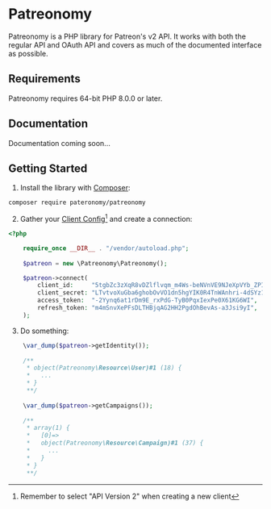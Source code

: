 # Patreonomy
Patreonomy is a PHP library for Patreon's v2 API. It works with both the regular API and OAuth API and covers as much of the documented interface as possible.

## Requirements
Patreonomy requires 64-bit PHP 8.0.0 or later.

## Documentation
Documentation coming soon...

## Getting Started
1. Install the library with [Composer](https://getcomposer.org):

```composer require pateronomy/patreonomy```

2. Gather your [Client Config](https://www.patreon.com/portal/registration/register-clients)[^client_api_version] and create a connection:

[^client_api_version]:
    Remember to select "API Version 2" when creating a new client

```php
<?php

    require_once __DIR__ . "/vendor/autoload.php";
    
    $patreon = new \Patreonomy\Patreonomy();

    $patreon->connect(
        client_id:     "5tgbZc3zXqR8vDZlflvqm_m4Ws-beNVnVE9NJeXpVYb_ZPIYeVg4Xt3biyMAjSdD",
        client_secret: "LTvtvoXuGba6ghobOvVO1dn5hgYIK0R4TnWAnhri-4dSYz1LygXgbFuevdViPvo8",
        access_token:  "-2Yynq6at1rDm9E_rxPdG-TyB0PqxIexPe0X61KG6WI",
        refresh_token: "m4mSnvXePFsDLTHBjqAG2HH2PgdOhBevAs-a3Jsi9yI",
    );
```

3. Do something:

```php
    \var_dump($patreon->getIdentity());
    
    /**
     * object(Patreonomy\Resource\User)#1 (18) {
     *   ...
     * }
     **/
    
    \var_dump($patreon->getCampaigns());
    
    /**
     * array(1) {
     *   [0]=>
     *   object(Patreonomy\Resource\Campaign)#1 (37) {
     *     ...
     *   }
     * }
     **/
```
